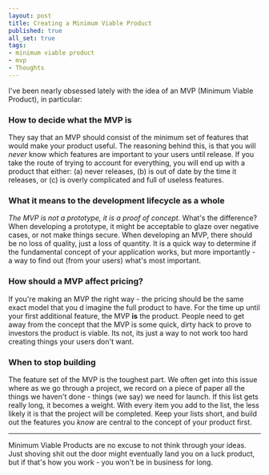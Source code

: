 ```yaml
---
layout: post
title: Creating a Minimum Viable Product
published: true
all_set: true
tags:
- minimum viable product
- mvp
- Thoughts
---
```


I've been nearly obsessed lately with the idea of an MVP (Minimum Viable Product), in particular:

### How to decide what the MVP is

They say that an MVP should consist of the minimum set of features that would
make your product useful. The reasoning behind this, is that you will _never_
know which features are important to your users until release. If you take the
route of trying to account for everything, you will end up with a product that
either: (a) never releases, (b) is out of date by the time it releases, or (c)
is overly complicated and full of useless features.

### What it means to the development lifecycle as a whole

_The MVP is not a prototype, it is a proof of concept._ What's the difference?
When developing a prototype, it might be acceptable to glaze over negative
cases, or not make things secure. When developing an MVP, there should be no
loss of quality, just a loss of quantity. It is a quick way to determine if the
fundamental concept of your application works, but more importantly - a way to
find out (from your users) what's most important.

### How should a MVP affect pricing?

If you're making an MVP the right way - the pricing should be the same exact
model that you d imagine the full product to have. For the time up until your
first additional feature, the MVP __is__ the product. People need
to get away from the concept that the MVP is some quick, dirty hack to prove to
investors the product is viable. Its not, its just a way to not work too hard
creating things your users don't want.

### When to stop building

The feature set of the MVP is the toughest part. We often get into this issue
where as we go through a project, we record on a piece of paper all the things
we haven't done - things (we say) we need for launch. If this list gets really
long, it becomes a weight. With every item you add to the list, the less likely
it is that the project will be completed. Keep your lists short, and build out
the features you _know_ are central to the concept of your product first.

---

Minimum Viable Products are no excuse to not think through your ideas. Just
shoving shit out the door might eventually land you on a luck product, but if
that's how you work - you won't be in business for long.
